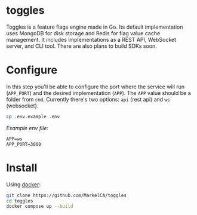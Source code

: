 # toggles
Toggles is a feature flags engine made in Go. Its default implementation uses MongoDB for disk storage and Redis for flag value cache management. It includes implementations as a REST API, WebSocket server, and CLI tool. There are also plans to build SDKs soon.

# Configure
In this step you'll be able to configure the port where the service will run (`APP_PORT`) and the desired implementation (`APP`). The `APP` value should be a folder from `cmd`. Currently there's two options: `api` (rest api) and `ws` (websocket). 
```bash
cp .env.example .env
```
_Example env file:_
```env
APP=ws
APP_PORT=3000
```

# Install
Using [docker](https://docs.docker.com/desktop/):
```bash
git clone https://github.com/MarkelCA/toggles
cd toggles
docker compose up --build
```
